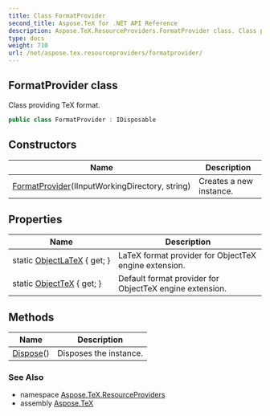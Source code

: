 ```yaml
---
title: Class FormatProvider
second_title: Aspose.TeX for .NET API Reference
description: Aspose.TeX.ResourceProviders.FormatProvider class. Class providing TeX format
type: docs
weight: 710
url: /net/aspose.tex.resourceproviders/formatprovider/
---
```

## FormatProvider class

Class providing TeX format.

```csharp
public class FormatProvider : IDisposable
```

## Constructors

| Name | Description |
| --- | --- |
| [FormatProvider](formatprovider/)(IInputWorkingDirectory, string) | Creates a new instance. |

## Properties

| Name | Description |
| --- | --- |
| static [ObjectLaTeX](../../aspose.tex.resourceproviders/formatprovider/objectlatex/) { get; } | LaTeX format provider for ObjectTeX engine extension. |
| static [ObjectTeX](../../aspose.tex.resourceproviders/formatprovider/objecttex/) { get; } | Default format provider for ObjectTeX engine extension. |

## Methods

| Name | Description |
| --- | --- |
| [Dispose](../../aspose.tex.resourceproviders/formatprovider/dispose/)() | Disposes the instance. |

### See Also

* namespace [Aspose.TeX.ResourceProviders](../../aspose.tex.resourceproviders/)
* assembly [Aspose.TeX](../../)


